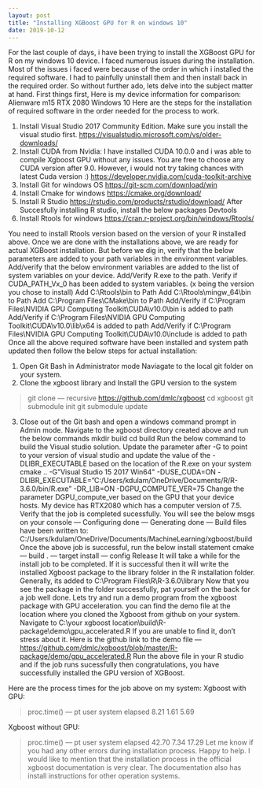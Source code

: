 ```yaml
---
layout: post
title: "Installing XGBoost GPU for R on windows 10"
date: 2019-10-12
---
```


For the last couple of days, i have been trying to install the XGBoost GPU for R on my windows 10 device. I faced numerous issues during the installation. Most of the issues i faced were because of the order in which i installed the required software. I had to painfully uninstall them and then install back in the required order. So without further ado, lets delve into the subject matter at hand.
First things first, Here is my device information for comparison:
Alienware m15
RTX 2080
Windows 10
Here are the steps for the installation of required software in the order needed for the process to work.
1. Install Visual Studio 2017 Community Edition. Make sure you install the visual studio first.
https://visualstudio.microsoft.com/vs/older-downloads/
2. Install CUDA from Nvidia: I have installed CUDA 10.0.0 and i was able to compile Xgboost GPU without any issues. You are free to choose any CUDA version after 9.0. However, i would not try taking chances with latest Cuda version :)
https://developer.nvidia.com/cuda-toolkit-archive
3. Install Git for windows OS
https://git-scm.com/download/win
4. Install Cmake for windows
https://cmake.org/download/
5. Install R Studio
https://rstudio.com/products/rstudio/download/
After Succesfully installing R studio, install the below packages
Devtools
6. Install Rtools for windows
https://cran.r-project.org/bin/windows/Rtools/

You need to install Rtools version based on the version of your R installed above.
Once we are done with the installations above, we are ready for actual XGBoost installation. But before we dig in, verify that the below parameters are added to your path variables in the environment variables.
Add/verify that the below environment variables are added to the list of system variables on your device.
Add/Verify R.exe to the path.
Verify if CUDA_PATH_Vx_0 has been added to system variables. (x being the version you chose to install)
Add C:\Rtools\bin to Path
Add C:\Rtools\mingw_64\bin to Path
Add C:\Program Files\CMake\bin to Path
Add/Verify if C:\Program Files\NVIDIA GPU Computing Toolkit\CUDA\v10.0\bin is added to path
Add/Verify if C:\Program Files\NVIDIA GPU Computing Toolkit\CUDA\v10.0\lib\x64 is added to path
Add/Verify if C:\Program Files\NVIDIA GPU Computing Toolkit\CUDA\v10.0\include is added to path
Once all the above required software have been installed and system path updated then follow the below steps for actual installation:
1. Open Git Bash in Administrator mode
Naviagate to the local git folder on your system.
2. Clone the xgboost library and Install the GPU version to the system
>git clone — recursive https://github.com/dmlc/xgboost
cd xgboost
git submodule init
git submodule update
3. Close out of the Git bash and open a windows command prompt in Admin mode. Navigate to the xgboost directory created above and run the below commands
mkdir build
cd build
Run the below command to build the Visual studio solution. Update the parameter after -G to point to your version of visual studio and update the value of the -DLIBR_EXECUTABLE based on the location of the R.exe on your system
cmake .. -G”Visual Studio 15 2017 Win64" -DUSE_CUDA=ON -DLIBR_EXECUTABLE=”C:/Users/kdulam/OneDrive/Documents/R/R-3.6.0/bin/R.exe” -DR_LIB=ON -DGPU_COMPUTE_VER=75
Change the parameter DGPU_compute_ver based on the GPU that your device hosts. My device has RTX2080 which has a computer version of 7.5.
Verify that the job is completed sucessfully. You will see the below msgs on your console
— Configuring done
— Generating done
— Build files have been written to: C:/Users/kdulam/OneDrive/Documents/MachineLearning/xgboost/build
Once the above job is successful, run the below install statement
cmake — build . — target install — config Release
It will take a while for the install job to be completed. If it is successful then it will write the installed Xgboost package to the library folder in the R installation folder. Generally, its added to C:\Program Files\R\R-3.6.0\library
Now that you see the package in the folder successfully, pat yourself on the back for a job well done. Lets try and run a demo program from the xgboost package with GPU acceleration.
you can find the demo file at the location where you cloned the Xgboost from github on your system.
Navigate to C:\your xgboost location\build\R-package\demo\gpu_accelerated.R
If you are unable to find it, don’t stress about it. Here is the github link to the demo file — https://github.com/dmlc/xgboost/blob/master/R-package/demo/gpu_accelerated.R
Run the above file in your R studio and if the job runs sucessfully then congratulations, you have successfully installed the GPU version of XGBoost.

Here are the process times for the job above on my system:
Xgboost with GPU:
> proc.time() — pt
user system elapsed
8.21 1.61 5.69

Xgboost without GPU:
> proc.time() — pt
user system elapsed
42.70 7.34 17.29
Let me know if you had any other errors during installation process. Happy to help. I would like to mention that the installation process in the official xgboost documentation is very clear. The documentation also has install instructions for other operation systems.
